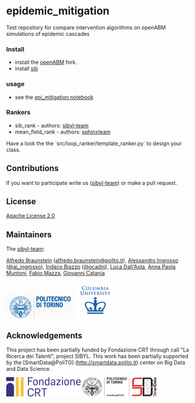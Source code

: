 # epidemic_mitigation

Test repository for compare intervention algorithms on openABM simulations of epidemic cascades

### Install
* install the [openABM](https://github.com/aleingrosso/OpenABM-Covid19) fork.
* install [sib](https://github.com/sibyl-team/sib)

### usage
* see the [epi_mitigation notebook](https://github.com/sibyl-team/epidemic_mitigation/blob/master/epi_mitigation.ipynb)

### Rankers
* sib_rank - authors: [sibyl-team](mailto:sibylteam@gmail.com?subject=[GitHub]%20Source%20sibilla)
* mean_field_rank - authors: [sphinxteam](https://github.com/sphinxteam/sir_inference) 

Have a look the the ´src/loop_ranker/template_ranker.py` to design your class.

## Contributions
If you want to participate write us ([sibyl-team](mailto:sibylteam@gmail.com?subject=[GitHub]%20Source%20sibilla)) or make a pull request.

## License
[Apache License 2.0](LICENSE)

## Maintainers
The [sibyl-team](https://github.com/sibyl-team):

[Alfredo Braunstein](http://staff.polito.it/alfredo.braunstein) ([alfredo.braunstein@polito.it](mailto:alfredo.braunstein@polito.it)), [Alessandro Ingrosso](mailto:alessingrosso@gmail.com) ([@ai_ingrosso](https://twitter.com/ai_ngrosso)), [Indaco Biazzo](mailto:indaco.biazzo@polito.it) ([@ocadni](https://twitter.com/ocadni)), [Luca Dall'Asta](mailto:luca.dallasta@polito.it), [Anna Paola Muntoni](),  [Fabio Mazza](), [Giovanni Catania]()

<p float="left">
<img src="examples/figs/polito_log.png" width="186" height="66">
<img src="examples/figs/columbia_logo.jpg" width="100" height="100">
</p>

## Acknowledgements
This project has been partially funded by Fondazione CRT through call "La Ricerca dei Talenti", project SIBYL.
This work has been partially supported by the [SmartData@PoliTO] (http://smartdata.polito.it) center on Big Data and Data Science.
<p float="left">
<img src="examples/figs/fcrt-logo.png" width="200" height="52">
<img src="examples/figs/smartData_logo.png" width="200" height="52">
</p>
